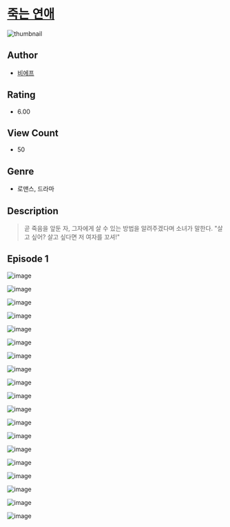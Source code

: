 # [죽는 연애](https://comic.naver.com/challenge/list?titleId=810978)
![thumbnail](https://image-comic.pstatic.net/user_contents_data/challenge_comic/2023/05/25/329170/upload_4135542720103332197_480x623.jpeg)

## Author
- [비에프](https://comic.naver.com/artistTitle?id=329170)

## Rating
- 6.00

## View Count
- 50

## Genre
- 로맨스, 드라마

## Description
> 곧 죽음을 앞둔 자, 그자에게 살 수 있는 방법을 알려주겠다며 소녀가 말한다. "살고 싶어? 살고 싶다면 저 여자를 꼬셔!"


## Episode 1
![image](https://image-comic.pstatic.net/user_contents_data/challenge_comic/2023/05/25/329170/upload_7378694136886670182.jpeg)

![image](https://image-comic.pstatic.net/user_contents_data/challenge_comic/2023/05/25/329170/upload_7305741730134110772.jpeg)

![image](https://image-comic.pstatic.net/user_contents_data/challenge_comic/2023/05/25/329170/upload_7149518513868126305.jpeg)

![image](https://image-comic.pstatic.net/user_contents_data/challenge_comic/2023/05/25/329170/upload_3906369539380896562.jpeg)

![image](https://image-comic.pstatic.net/user_contents_data/challenge_comic/2023/05/25/329170/upload_7293970156025361204.jpeg)

![image](https://image-comic.pstatic.net/user_contents_data/challenge_comic/2023/05/25/329170/upload_3690760583346676325.jpeg)

![image](https://image-comic.pstatic.net/user_contents_data/challenge_comic/2023/05/25/329170/upload_3616450300433611057.jpeg)

![image](https://image-comic.pstatic.net/user_contents_data/challenge_comic/2023/05/25/329170/upload_7148119939292017721.jpeg)

![image](https://image-comic.pstatic.net/user_contents_data/challenge_comic/2023/05/25/329170/upload_3833751185842648376.jpeg)

![image](https://image-comic.pstatic.net/user_contents_data/challenge_comic/2023/05/25/329170/upload_7147552779465549411.jpeg)

![image](https://image-comic.pstatic.net/user_contents_data/challenge_comic/2023/05/25/329170/upload_3690475822837491257.jpeg)

![image](https://image-comic.pstatic.net/user_contents_data/challenge_comic/2023/05/25/329170/upload_7365747374615388471.jpeg)

![image](https://image-comic.pstatic.net/user_contents_data/challenge_comic/2023/05/25/329170/upload_3847307962262958690.jpeg)

![image](https://image-comic.pstatic.net/user_contents_data/challenge_comic/2023/05/25/329170/upload_3977069017498346337.jpeg)

![image](https://image-comic.pstatic.net/user_contents_data/challenge_comic/2023/05/25/329170/upload_3846972813955457890.jpeg)

![image](https://image-comic.pstatic.net/user_contents_data/challenge_comic/2023/05/25/329170/upload_3775530932822762548.jpeg)

![image](https://image-comic.pstatic.net/user_contents_data/challenge_comic/2023/05/25/329170/upload_7220175531922241843.jpeg)

![image](https://image-comic.pstatic.net/user_contents_data/challenge_comic/2023/05/25/329170/upload_7003997032368060209.jpeg)

![image](https://image-comic.pstatic.net/user_contents_data/challenge_comic/2023/05/25/329170/upload_3774353184000521782.jpeg)
